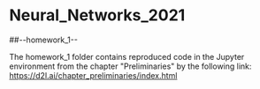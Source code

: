# Neural_Networks_2021

##--homework_1--

The homework_1 folder contains reproduced code in the Jupyter environment from the chapter "Preliminaries" by the following link: https://d2l.ai/chapter_preliminaries/index.html
